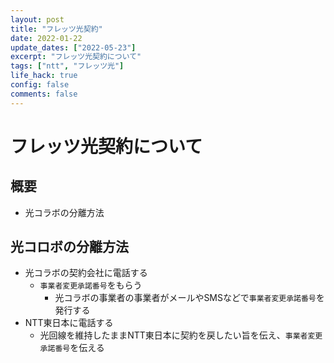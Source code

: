 ```yaml
---
layout: post
title: "フレッツ光契約"
date: 2022-01-22
update_dates: ["2022-05-23"]
excerpt: "フレッツ光契約について"
tags: ["ntt", "フレッツ光"]
life_hack: true
config: false
comments: false
---
```


# フレッツ光契約について

## 概要
 - 光コラボの分離方法

## 光コロボの分離方法
 - 光コラボの契約会社に電話する
   - `事業者変更承諾番号`をもらう
     - 光コラボの事業者の事業者がメールやSMSなどで`事業者変更承諾番号`を発行する
 - NTT東日本に電話する
   - 光回線を維持したままNTT東日本に契約を戻したい旨を伝え、`事業者変更承諾番号`を伝える

